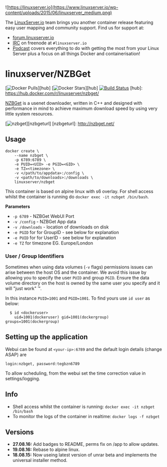 ![https://linuxserver.io](https://www.linuxserver.io/wp-content/uploads/2015/06/linuxserver_medium.png)

The [LinuxServer.io](https://linuxserver.io) team brings you another container release featuring easy user mapping and community support. Find us for support at:
* [forum.linuxserver.io](https://forum.linuxserver.io)
* [IRC](https://www.linuxserver.io/index.php/irc/) on freenode at `#linuxserver.io`
* [Podcast](https://www.linuxserver.io/index.php/category/podcast/) covers everything to do with getting the most from your Linux Server plus a focus on all things Docker and containerisation!

# linuxserver/NZBGet


[![Docker Pulls](https://img.shields.io/docker/pulls/linuxserver/nzbget.svg)][hub]
[![Docker Stars](https://img.shields.io/docker/stars/linuxserver/nzbget.svg)][hub]
[![Build Status](http://jenkins.linuxserver.io:8080/buildStatus/icon?job=Dockers/LinuxServer.io/linuxserver-nzbget)](http://jenkins.linuxserver.io:8080/job/Dockers/job/LinuxServer.io/job/linuxserver-nzbget/)
[hub]: https://hub.docker.com/r/linuxserver/nzbget/

[NZBGet](http://nzbget.net/) is a usenet downloader, written in C++ and designed with performance in mind to achieve maximum download speed by using very little system resources.

[![nzbget](https://raw.githubusercontent.com/linuxserver/docker-templates/master/linuxserver.io/img/nzbget-banner.png)][nzbgeturl]
[nzbgeturl]: http://nzbget.net/

## Usage

```
docker create \
	--name nzbget \
	-p 6789:6789 \
	-e PUID=<UID> -e PGID=<GID> \
	-e TZ=<timezone> \
	-v </path/to/appdata>:/config \
	-v <path/to/downloads>:/downloads \
	linuxserver/nzbget
```

This container is based on alpine linux with s6 overlay. For shell access whilst the container is running do `docker exec -it nzbget /bin/bash`.

**Parameters**

* `-p 6789` - NZBGet WebUI Port
* `-v /config` - NZBGet App data
* `-v /downloads` - location of downloads on disk
* `-e PGID` for for GroupID - see below for explanation
* `-e PUID` for for UserID - see below for explanation
* `-e TZ` for timezone EG. Europe/London


### User / Group Identifiers

Sometimes when using data volumes (`-v` flags) permissions issues can arise between the host OS and the container. We avoid this issue by allowing you to specify the user `PUID` and group `PGID`. Ensure the data volume directory on the host is owned by the same user you specify and it will "just work" ™.

In this instance `PUID=1001` and `PGID=1001`. To find yours use `id user` as below:

```
  $ id <dockeruser>
    uid=1001(dockeruser) gid=1001(dockergroup) groups=1001(dockergroup)
```

## Setting up the application

Webui can be found at  `<your-ip>:6789` and the default login details (change ASAP) are 

`login:nzbget, password:tegbzn6789`

To allow scheduling, from the webui set the time correction value in settings/logging.

## Info
* Shell access whilst the container is running: `docker exec -it nzbget /bin/bash`
* To monitor the logs of the container in realtime: `docker logs -f nzbget`

## Versions

+ **27.08.16:** Add badges to README, perms fix on /app to allow updates.
+ **19.08.16:** Rebase to alpine linux.
+ **18.08.15:** Now useing latest version of unrar beta and implements the universal installer method. 

